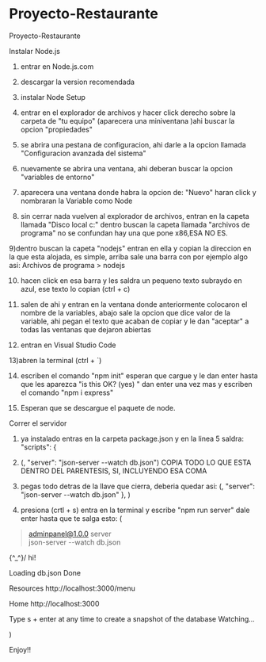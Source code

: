 # Proyecto-Restaurante
Proyecto-Restaurante

Instalar Node.js

1) entrar en Node.js.com

2) descargar la version recomendada

3) instalar Node Setup

4) entrar en el explorador de archivos y hacer click derecho sobre la carpeta de "tu equipo" (aparecera una miniventana )ahi buscar la opcion "propiedades"

5) se abrira una pestana de configuracion, ahi darle a la opcion llamada "Configuracion avanzada del sistema"

6) nuevamente se abrira una ventana, ahi deberan buscar la opcion "variables de entorno"

7) aparecera una ventana donde habra la opcion de: "Nuevo" haran click y nombraran la Variable como Node

8) sin cerrar nada vuelven al explorador de archivos, entran en la capeta llamada "Disco local c:" dentro buscan la capeta llamada "archivos de programa" no se confundan hay una que pone x86,ESA NO ES.

9)dentro buscan la capeta "nodejs" entran en ella y copian la direccion en la que esta alojada, es simple, arriba sale una barra con por ejemplo algo asi: Archivos de programa > nodejs 

10) hacen click en esa barra y les saldra un pequeno texto subraydo en azul, ese texto lo copian (ctrl + c)

11) salen de ahi y entran en la ventana donde anteriormente colocaron el nombre de la variables, abajo sale la opcion que dice valor de la variable, ahi pegan el texto que acaban de copiar y le dan "aceptar" a todas las ventanas que dejaron abiertas

12) entran en Visual Studio Code

13)abren la terminal (ctrl + `)

14) escriben el comando "npm init" esperan que cargue y le dan enter hasta que les aparezca "is this OK? (yes) " dan enter una vez mas y escriben el comando "npm i express"

15) Esperan que se descargue el paquete de node.

Correr el servidor

1) ya instalado entras en la carpeta package.json y en la linea 5 saldra: "scripts": {

2) (, "server": "json-server --watch db.json") COPIA TODO LO QUE ESTA DENTRO DEL PARENTESIS, SI, INCLUYENDO ESA COMA

3) pegas todo detras de la llave que cierra, deberia quedar asi: (,
    "server": "json-server --watch db.json"
  }, )

4) presiona (crtl + s) entra en la terminal y escribe "npm run server" dale enter hasta que te salga esto: (


> adminpanel@1.0.0 server    
> json-server --watch db.json


  \{^_^}/ hi!    

  Loading db.json
  Done

  Resources
  http://localhost:3000/menu

  Home
  http://localhost:3000

  Type s + enter at any time to create a snapshot of the database
  Watching...

)

Enjoy!!

